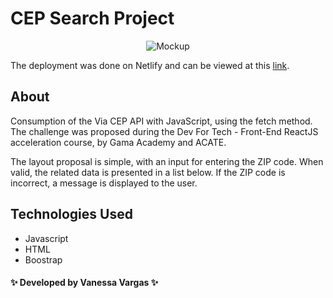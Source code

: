 # CEP Search Project

<div align="center">

![Mockup](https://github.com/vanessavargas/desafio-busca-cep/blob/master/img/layout.png)

</div>

The deployment was done on Netlify and can be viewed at this [link](https://pesquisar-cep.netlify.app/).

## About

Consumption of the Via CEP API with JavaScript, using the fetch method. The challenge was proposed during the Dev For Tech - Front-End ReactJS acceleration course, by Gama Academy and ACATE.

The layout proposal is simple, with an input for entering the ZIP code. When valid, the related data is presented in a list below. If the ZIP code is incorrect, a message is displayed to the user.

## Technologies Used

- Javascript
- HTML
- Boostrap

#### ✨ Developed by Vanessa Vargas ✨
